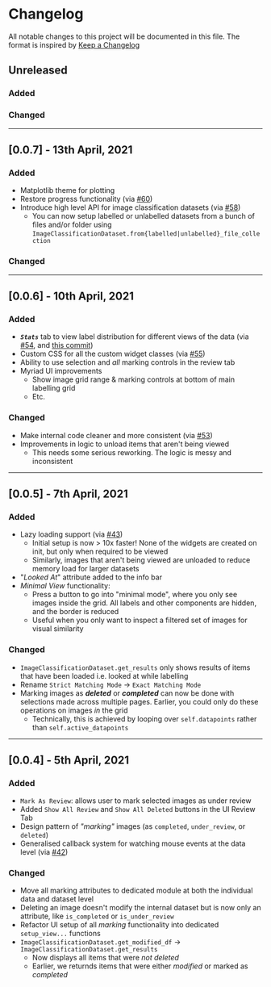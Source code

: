 # Changelog
All notable changes to this project will be documented in this file.
The format is inspired by [Keep a Changelog](https://keepachangelog.com/en/1.0.0/)

## Unreleased
### Added
### Changed

---

## [0.0.7] - 13th April, 2021
### Added
* Matplotlib theme for plotting
* Restore progress functionality (via [#60](https://github.com/rsomani95/datawidgets/pull/60))
* Introduce high level API for image classification datasets (via [#58](https://github.com/rsomani95/datawidgets/pull/59))
  * You can now setup labelled or unlabelled datasets from a bunch of files and/or folder using `ImageClassificationDataset.from{labelled|unlabelled}_file_collection`

### Changed


---
## [0.0.6] - 10th April, 2021
### Added
* **_`Stats`_** tab to view label distribution for different views of the data (via [#54](https://github.com/rsomani95/datawidgets/pull/54), and [this commit](https://github.com/rsomani95/datawidgets/commit/b649ce93a8e09010dacd41006f68f9f012b2082d))
* Custom CSS for all the custom widget classes (via [#55](https://github.com/rsomani95/datawidgets/pull/55))
* Ability to use selection and _all_ marking controls in the review tab
* Myriad UI improvements
  * Show image grid range & marking controls at bottom of main labelling grid
  * Etc.

### Changed
* Make internal code cleaner and more consistent (via [#53](https://github.com/rsomani95/datawidgets/pull/53))
* Improvements in logic to unload items that aren't being viewed
  * This needs some serious reworking. The logic is messy and inconsistent

---
## [0.0.5] - 7th April, 2021

### Added
* Lazy loading support (via [#43](https://github.com/rsomani95/datawidgets/pull/43))
  * Initial setup is now > 10x faster! None of the widgets are created on init, but only when required to be viewed
  * Similarly, images that aren't being viewed are unloaded to reduce memory load for larger datasets
* "_Looked At_" attribute added to the info bar
* _Minimal View_ functionality:
  * Press a button to go into "minimal mode", where you only see images inside the grid. All labels and other components are hidden, and the border is reduced
  * Useful when you only want to inspect a filtered set of images for visual similarity

### Changed
* `ImageClassificationDataset.get_results` only shows results of items that have been loaded i.e. looked at while labelling
* Rename `Strict Matching Mode` -> `Exact Matching Mode`
* Marking images as _**deleted**_ or _**completed**_ can now be done with selections made across multiple pages. Earlier, you could only do these operations on images *in* the grid
  * Technically, this is achieved by looping over `self.datapoints` rather than `self.active_datapoints`

---
## [0.0.4] - 5th April, 2021

### Added
* `Mark As Review`: allows user to mark selected images as under review
* Added `Show All Review` and `Show All Deleted` buttons in the UI Review Tab
* Design pattern of _"marking"_ images (as `completed`, `under_review`, or `deleted`)
* Generalised callback system for watching mouse events at the data level (via [#42](https://github.com/rsomani95/datawidgets/pull/42))

### Changed
* Move all marking attributes to dedicated module at both the individual data and dataset level
* Deleting an image doesn't modify the internal dataset but is now only an attribute, like `is_completed` or `is_under_review`
* Refactor UI setup of all _marking_ functionality into dedicated `setup_view...` functions
* `ImageClassificationDataset.get_modified_df` -> `ImageClassificationDataset.get_results`
  * Now displays all items that were _not deleted_
  * Earlier, we returnds items that were either _modified_ or marked as _completed_